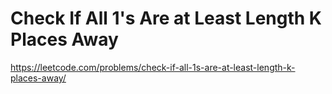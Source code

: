 # Check If All 1's Are at Least Length K Places Away

https://leetcode.com/problems/check-if-all-1s-are-at-least-length-k-places-away/